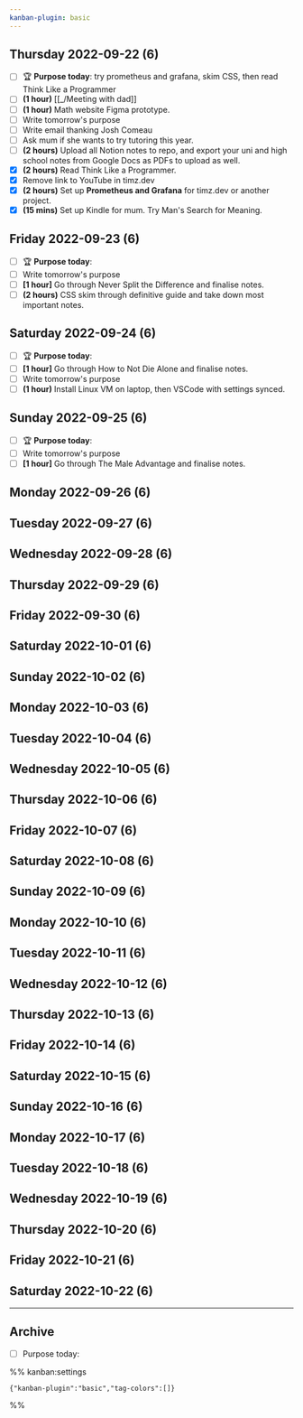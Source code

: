 ```yaml
---
kanban-plugin: basic
---
```


## Thursday 2022-09-22 (6)

- [ ] 🏆 **Purpose today**: try prometheus and grafana, skim CSS, then read Think Like a Programmer
- [ ] **(1 hour)** [[_/Meeting with dad]]
- [ ] **(1 hour)** Math website Figma prototype.
- [ ] Write tomorrow's purpose
- [ ] Write email thanking Josh Comeau
- [ ] Ask mum if she wants to try tutoring this year.
- [ ] **(2 hours)** Upload all Notion notes to repo, and export your uni and high school notes from Google Docs as PDFs to upload as well.
- [x] **(2 hours)** Read Think Like a Programmer.
- [x] Remove link to YouTube in timz.dev
- [x] **(2 hours)** Set up **Prometheus and Grafana** for timz.dev or another project.
- [x] **(15 mins)** Set up Kindle for mum. Try Man's Search for Meaning.

## Friday 2022-09-23 (6)

- [ ] 🏆 **Purpose today**:
- [ ] Write tomorrow's purpose
- [ ] **[1 hour]** Go through Never Split the Difference and finalise notes.
- [ ] **(2 hours)** CSS skim through definitive guide and take down most important notes.

## Saturday 2022-09-24 (6)

- [ ] 🏆 **Purpose today**:
- [ ] **[1 hour]** Go through How to Not Die Alone and finalise notes.
- [ ] Write tomorrow's purpose
- [ ] **(1 hour)** Install Linux VM on laptop, then VSCode with settings synced.

## Sunday 2022-09-25 (6)

- [ ] 🏆 **Purpose today**:
- [ ] Write tomorrow's purpose
- [ ] **[1 hour]** Go through The Male Advantage and finalise notes.

## Monday 2022-09-26 (6)



## Tuesday 2022-09-27 (6)



## Wednesday 2022-09-28 (6)



## Thursday 2022-09-29 (6)



## Friday 2022-09-30 (6)



## Saturday 2022-10-01 (6)



## Sunday 2022-10-02 (6)



## Monday 2022-10-03 (6)



## Tuesday 2022-10-04 (6)



## Wednesday 2022-10-05 (6)



## Thursday 2022-10-06 (6)



## Friday 2022-10-07 (6)



## Saturday 2022-10-08 (6)



## Sunday 2022-10-09 (6)



## Monday 2022-10-10 (6)



## Tuesday 2022-10-11 (6)



## Wednesday 2022-10-12 (6)



## Thursday 2022-10-13 (6)



## Friday 2022-10-14 (6)



## Saturday 2022-10-15 (6)



## Sunday 2022-10-16 (6)



## Monday 2022-10-17 (6)



## Tuesday 2022-10-18 (6)



## Wednesday 2022-10-19 (6)



## Thursday 2022-10-20 (6)



## Friday 2022-10-21 (6)



## Saturday 2022-10-22 (6)



***

## Archive

- [ ] Purpose today:

%% kanban:settings
```
{"kanban-plugin":"basic","tag-colors":[]}
```
%%
